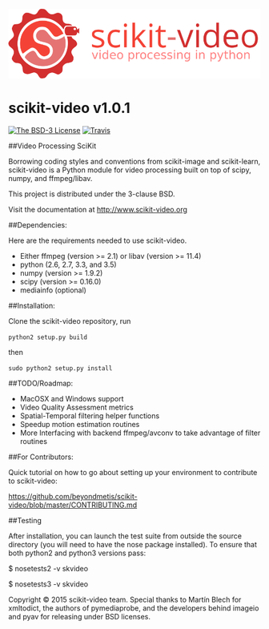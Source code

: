 
![scikit-video logo](doc/images/scikit-video.png)



scikit-video v1.0.1
===================

[![The BSD-3 License](https://img.shields.io/badge/license-BSD--3--Clause-blue.svg)](https://spdx.org/licenses/BSD-3-Clause#licenseText)
[![Travis](https://api.travis-ci.org/scikit-video/scikit-video.png?branch=master)](https://travis-ci.org/scikit-video/scikit-video)


##Video Processing SciKit

Borrowing coding styles and conventions from scikit-image and scikit-learn,
scikit-video is a Python module for video processing built on top of 
scipy, numpy, and ffmpeg/libav.

This project is distributed under the 3-clause BSD.

Visit the documentation at http://www.scikit-video.org

##Dependencies:

Here are the requirements needed to use scikit-video.

- Either ffmpeg (version >= 2.1) or libav (version >= 11.4)
- python (2.6, 2.7, 3.3, and 3.5)
- numpy (version >= 1.9.2)
- scipy (version >= 0.16.0)
- mediainfo (optional)

##Installation:

Clone the scikit-video repository, run

`python2 setup.py build`

then 

`sudo python2 setup.py install`

##TODO/Roadmap:
- MacOSX and Windows support
- Video Quality Assessment metrics
- Spatial-Temporal filtering helper functions
- Speedup motion estimation routines
- More Interfacing with backend ffmpeg/avconv to take advantage of filter routines


##For Contributors:

Quick tutorial on how to go about setting up your environment to contribute to scikit-video: 

https://github.com/beyondmetis/scikit-video/blob/master/CONTRIBUTING.md

##Testing

After installation, you can launch the test suite from outside the source directory (you will need to have the nose package installed). To ensure that both python2 and python3 versions pass:

$ nosetests2 -v skvideo

$ nosetests3 -v skvideo

Copyright &copy; 2015 scikit-video team. Special thanks to Martín Blech for xmltodict, the authors of pymediaprobe, and the developers behind imageio and pyav for releasing under BSD licenses.
